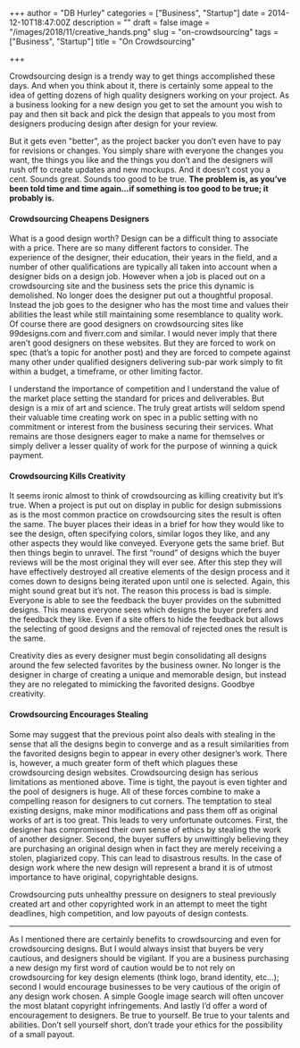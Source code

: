 +++
author = "DB Hurley"
categories = ["Business", "Startup"]
date = 2014-12-10T18:47:00Z
description = ""
draft = false
image = "/images/2018/11/creative_hands.png"
slug = "on-crowdsourcing"
tags = ["Business", "Startup"]
title = "On Crowdsourcing"

+++


Crowdsourcing design is a trendy way to get things accomplished these days. And when you think about it, there is certainly some appeal to the idea of getting dozens of high quality designers working on your project. As a business looking for a new design you get to set the amount you wish to pay and then sit back and pick the design that appeals to you most from designers producing design after design for your review.

But it gets even "better", as the project backer you don’t even have to pay for revisions or changes. You simply share with everyone the changes you want, the things you like and the things you don’t and the designers will rush off to create updates and new mockups. And it doesn’t cost you a cent. Sounds great. Sounds too good to be true. **The problem is, as you’ve been told time and time again…if something is too good to be true; it probably is.**

#### Crowdsourcing Cheapens Designers

What is a good design worth? Design can be a difficult thing to associate with a price. There are so many different factors to consider. The experience of the designer, their education, their years in the field, and a number of other qualifications are typically all taken into account when a designer bids on a design job. However when a job is placed out on a crowdsourcing site and the business sets the price this dynamic is demolished. No longer does the designer put out a thoughtful proposal. Instead the job goes to the designer who has the most time and values their abilities the least while still maintaining some resemblance to quality work. Of course there are good designers on crowdsourcing sites like 99designs.com and fiverr.com and similar. I would never imply that there aren’t good designers on these websites. But they are forced to work on spec (that’s a topic for another post) and they are forced to compete against many other under qualified designers delivering sub-par work simply to fit within a budget, a timeframe, or other limiting factor.

I understand the importance of competition and I understand the value of the market place setting the standard for prices and deliverables. But design is a mix of art and science. The truly great artists will seldom spend their valuable time creating work on spec in a public setting with no commitment or interest from the business securing their services. What remains are those designers eager to make a name for themselves or simply deliver a lesser quality of work for the purpose of winning a quick payment.

#### Crowdsourcing Kills Creativity

It seems ironic almost to think of crowdsourcing as killing creativity but it’s true. When a project is put out on display in public for design submissions as is the most common practice on crowdsourcing sites the result is often the same. The buyer places their ideas in a brief for how they would like to see the design, often specifying colors, similar logos they like, and any other aspects they would like conveyed. Everyone gets the same brief. But then things begin to unravel. The first “round” of designs which the buyer reviews will be the most original they will ever see. After this step they will have effectively destroyed all creative elements of the design process and it comes down to designs being iterated upon until one is selected. Again, this might sound great but it’s not. The reason this process is bad is simple. Everyone is able to see the feedback the buyer provides on the submitted designs. This means everyone sees which designs the buyer prefers and the feedback they like. Even if a site offers to hide the feedback but allows the selecting of good designs and the removal of rejected ones the result is the same.

Creativity dies as every designer must begin consolidating all designs around the few selected favorites by the business owner. No longer is the designer in charge of creating a unique and memorable design, but instead they are no relegated to mimicking the favorited designs. Goodbye creativity.

#### Crowdsourcing Encourages Stealing

Some may suggest that the previous point also deals with stealing in the sense that all the designs begin to converge and as a result similarities from the favorited designs begin to appear in every other designer’s work. There is, however, a much greater form of theft which plagues these crowdsourcing design websites. Crowdsourcing design has serious limitations as mentioned above. Time is tight, the payout is even tighter and the pool of designers is huge. All of these forces combine to make a compelling reason for designers to cut corners. The temptation to steal existing designs, make minor modifications and pass them off as original works of art is too great. This leads to very unfortunate outcomes. First, the designer has compromised their own sense of ethics by stealing the work of another designer. Second, the buyer suffers by unwittingly believing they are purchasing an original design when in fact they are merely receiving a stolen, plagiarized copy. This can lead to disastrous results. In the case of design work where the new design will represent a brand it is of utmost importance to have original, copyrightable designs.

Crowdsourcing puts unhealthy pressure on designers to steal previously created art and other copyrighted work in an attempt to meet the tight deadlines, high competition, and low payouts of design contests.

---

As I mentioned there are certainly benefits to crowdsourcing and even for crowdsourcing designs. But I would always insist that buyers be very cautious, and designers should be vigilant. If you are a business purchasing a new design my first word of caution would be to not rely on crowdsourcing for key design elements (think logo, brand identity, etc…); second I would encourage businesses to be very cautious of the origin of any design work chosen. A simple Google image search will often uncover the most blatant copyright infringements. And lastly I’d offer a word of encouragement to designers. Be true to yourself. Be true to your talents and abilities. Don’t sell yourself short, don’t trade your ethics for the possibility of a small payout.

